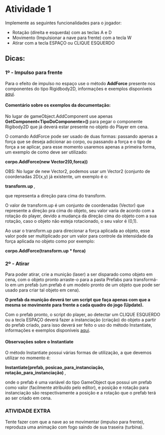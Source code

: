 # Atividade 1

Implemente as seguintes funcionalidades para o jogador:
<ul>
  <li> Rotação (direita e esquerda) com as teclas A e D</li>
  <li> Movimento (Impulsionar a nave para frente) com a tecla W </li>
  <li> Atirar com a tecla ESPAÇO ou CLIQUE ESQUERDO </li>
</ul>

<h2> Dicas: </h2>
<h3> 1º - Impulso para frente </h3> 
Para o efeito de impulso no espaço use o método <b>AddForce</b> presente nos componentes do tipo Rigidbody2D, informações e exemplos disponíveis <a href="https://docs.unity3d.com/ScriptReference/Rigidbody2D.AddForce.html">aqui</a>. 

<h4> Comentário sobre os exemplos da documentação: </h4>

No lugar de gameObject.AddComponent use apenas <b>GetComponent\<TipoDoComponente\>()</b> para pegar o componente Rigibody2D que já deverá estar presente no objeto do Player em cena.

O comando AddForce pode ser usado de duas formas: passando apenas a força que se deseja adicionar ao corpo, ou passando a força e o tipo de força a se aplicar, para esse momento usaremos apenas a primeira forma, um exemplo de como deve ser utilizado:

<b> corpo.AddForce(new Vector2(0,forca)) </b>

OBS: No lugar de new Vector2, podemos usar um Vector2 (conjunto de coordenadas 2D(x,y) já existente, um exemplo é o:

<b> transform.up </b>,

que representa a direção para cima do transform.

O valor de transform.up é um conjunto de coordenadas (Vector) que represente a direção pra cima do objeto, seu valor varia de acordo com a rotação do player, devido a mudança da direção cima do objeto com a sua rotação, caso o objeto não esteja rotacionado, o seu valor é (0,1). 

Ao usar o transform.up para direcionar a força aplicada ao objeto, esse valor pode ser multiplicado por um valor para controle da intensidade da força aplicada no objeto como por exemplo:

<b> corpo.AddForce(transform.up * forca) </b>

<h3> 2º - Atirar </h3>
Para poder atirar, crie a munição (laser) a ser disparado como objeto em cena, com o objeto pronto arraste-o para a pasta Prefabs para transformá-lo em um prefab (um prefab é um modelo pronto de um objeto que pode ser usado para criar tal objeto em cena). 

<b>O prefab da munição deverá ter um script que faça apenas com que a mesma se movimente para frente a cada quadro do jogo (Update).</b>

Com o prefab pronto, o script do player, ao detectar um CLIQUE ESQUERDO ou a tecla ESPAÇO deverá fazer a instanciação (criação) do objeto a partir do prefab criado, para isso deverá ser feito o uso do método Instantiate, informações e exemplos disponíveis <a href="https://docs.unity3d.com/ScriptReference/Rigidbody2D.AddForce.html">aqui</a>. 

<h4> Observações sobre o Instantiate </h4>
O método Instantiate possui várias formas de utilização, a que devemos utilizar no momento é:

<b> Instantiate(prefab, posicao_para_instanciação, rotação_para_instanciação) </b>,

onde o prefab é uma variável do tipo GameObject que possui um prefab como valor (facilmente atribuído pelo editor), e
posição e rotação para instanciação são respectivamente a posição e a rotação que o prefab terá ao ser criado em cena.

<h3> ATIVIDADE EXTRA </h3>

Tente fazer com que a nave ao se movimentar (impulso para frente), reproduza uma animação com fogo saindo de sua traseira (turbina).
